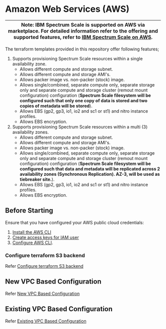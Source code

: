 # Amazon Web Services (AWS)

| Note: IBM Spectrum Scale is supported on AWS via marketplace. For detailed information refer to the offering and supported features, refer to [IBM Spectrum Scale on AWS](https://www.ibm.com/docs/en/spectrum-scale-aws).|
| --- |

The terraform templates provided in this repository offer following features;
  1. Supports provisioning Spectrum Scale resources within a single availability zone.
        - Allows different compute and storage subnet.
        - Allows different compute and storage AMI's.
        - Allows packer image vs. non-packer (stock) image.
        - Allows single/combined, separate compute only, separate storage only and separate compute and storage cluster (remout mount configuration) configuration (**Spectrum Scale filesystem will be configured such that only one copy of data is stored and two copies of metadata will be stored**).
        - Allows EBS (gp2, gp3, io1, io2 and sc1 or st1) and nitro instance profiles.
        - Allows EBS encryption.
  2. Supports provisioning Spectrum Scale resources within a multi (3) availability zones.
        - Allows different compute and storage subnet.
        - Allows different compute and storage AMI's.
        - Allows packer image vs. non-packer (stock) image.
        - Allows single/combined, separate compute only, separate storage only and separate compute and storage cluster (remout mount configuration) configuration (**Spectrum Scale filesystem will be configured such that data and metadata will be replicated across 2 availability zones (Synchronous Replication). AZ-3, will be used as tiebreaker site.**).
        - Allows EBS (gp2, gp3, io1, io2 and sc1 or st1) and nitro instance profiles.
        - Allows EBS encryption.

## Before Starting

Ensure that you have configured your AWS public cloud credentials:

1. [Install the AWS CLI](https://docs.aws.amazon.com/cli/latest/userguide/cli-chap-install.html)
2. [Create access keys for IAM user](https://docs.aws.amazon.com/IAM/latest/UserGuide/id_credentials_access-keys.html#Using_CreateAccessKey)
3. [Configure AWS CLI](https://docs.aws.amazon.com/cli/latest/userguide/cli-chap-configure.html#cli-quick-configuration).

### Configure terraform S3 backend

Refer [Configure terraform S3 backend](../aws_scale_templates/prepare_tf_s3_backend/README.md)

## New VPC Based Configuration

Refer [New VPC Based Configuration](../aws_scale_templates/aws_new_vpc_scale/README.md)

## Existing VPC Based Configuration

Refer [Existing VPC Based Configuration](../aws_scale_templates/sub_modules/instance_template/README.md)
